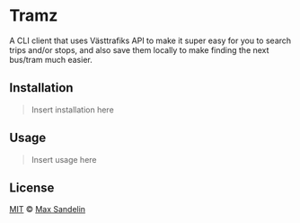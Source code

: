 # Tramz
A CLI client that uses Västtrafiks API to make it super easy for you to search trips and/or stops, and also save them locally to make finding the next bus/tram much easier.

## Installation
> Insert installation here

## Usage
> Insert usage here

## License
[MIT](LICENSE) © [Max Sandelin](https://maxsandelin.com)
